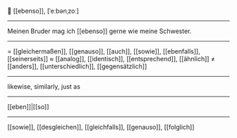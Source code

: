 🔗 [[ebenso]], [ˈeːbənˌzoː]

---
Meinen Bruder mag ich [[ebenso]] gerne wie meine Schwester.

---
= [[gleichermaßen]], [[genauso]], [[auch]], [[sowie]], [[ebenfalls]], [[seinerseits]]
≈ [[analog]], [[identisch]], [[entsprechend]], [[ähnlich]]
≠ [[anders]], [[unterschiedlich]], [[gegensätzlich]]

---
likewise, similarly, just as

---
[[eben]]|[[so]]

---
[[sowie]], [[desgleichen]], [[gleichfalls]], [[genauso]], [[folglich]]
